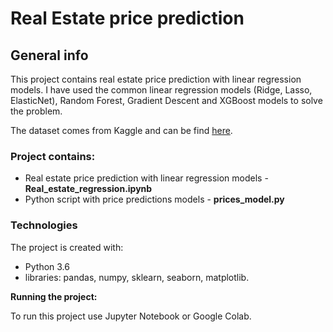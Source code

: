 # Real Estate price prediction


## General info
This project contains real estate price prediction with linear regression models. I have used the common linear regression models (Ridge, Lasso, ElasticNet), Random Forest, Gradient Descent and XGBoost models to solve the problem. 

The dataset comes from Kaggle and can be find [here](https://www.kaggle.com/quantbruce/real-estate-price-prediction).

### Project contains:
- Real estate price prediction with linear regression models - **Real_estate_regression.ipynb**
- Python script with price predictions models - **prices_model.py**

### Technologies
The project is created with:
- Python 3.6
- libraries: pandas, numpy, sklearn, seaborn, matplotlib.

**Running the project:**

To run this project use Jupyter Notebook or Google Colab.

